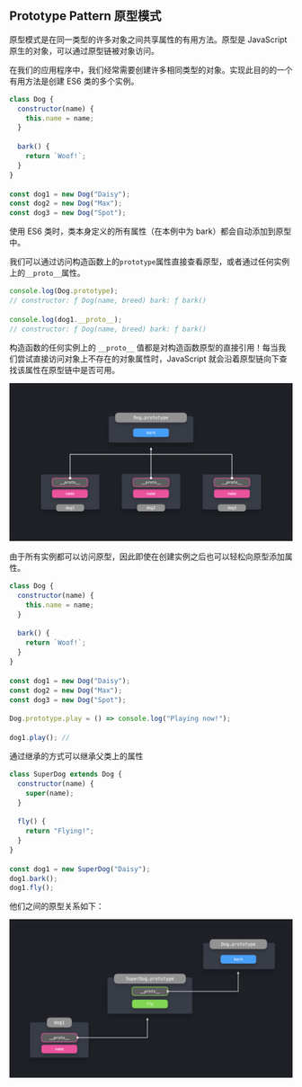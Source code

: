 ## Prototype Pattern 原型模式

原型模式是在同一类型的许多对象之间共享属性的有用方法。原型是 JavaScript 原生的对象，可以通过原型链被对象访问。

在我们的应用程序中，我们经常需要创建许多相同类型的对象。实现此目的的一个有用方法是创建 ES6 类的多个实例。

```js
class Dog {
  constructor(name) {
    this.name = name;
  }

  bark() {
    return `Woof!`;
  }
}

const dog1 = new Dog("Daisy");
const dog2 = new Dog("Max");
const dog3 = new Dog("Spot");
```

使用 ES6 类时，类本身定义的所有属性（在本例中为 bark）都会自动添加到原型中。

我们可以通过访问构造函数上的`prototype`属性直接查看原型，或者通过任何实例上的`__proto__`属性。

```js
console.log(Dog.prototype);
// constructor: ƒ Dog(name, breed) bark: ƒ bark()

console.log(dog1.__proto__);
// constructor: ƒ Dog(name, breed) bark: ƒ bark()
```

构造函数的任何实例上的 `__proto__` 值都是对构造函数原型的直接引用！每当我们尝试直接访问对象上不存在的对象属性时，JavaScript 就会沿着原型链向下查找该属性在原型链中是否可用。

![Flow](https://raw.githubusercontent.com/zyileven/image-hosting-platform/master/src/2024/04/09/d5ce7b83379bfcf170f4b951d1af76b1-Screen_Shot_2020-12-24_at_1.05.14_PM_k6pumf-90d4b7.png)

由于所有实例都可以访问原型，因此即使在创建实例之后也可以轻松向原型添加属性。

```js
class Dog {
  constructor(name) {
    this.name = name;
  }

  bark() {
    return `Woof!`;
  }
}

const dog1 = new Dog("Daisy");
const dog2 = new Dog("Max");
const dog3 = new Dog("Spot");

Dog.prototype.play = () => console.log("Playing now!");

dog1.play(); // 
```

通过继承的方式可以继承父类上的属性

```js
class SuperDog extends Dog {
  constructor(name) {
    super(name);
  }

  fly() {
    return "Flying!";
  }
}

const dog1 = new SuperDog("Daisy");
dog1.bark();
dog1.fly();
```

他们之间的原型关系如下：

![Flow](https://raw.githubusercontent.com/zyileven/image-hosting-platform/master/src/2024/04/09/f4541d99446cd8d379f3b03afb5abca6-Screen_Shot_2020-12-24_at_1.09.36_PM_isgkmt-4e07d7.png)

